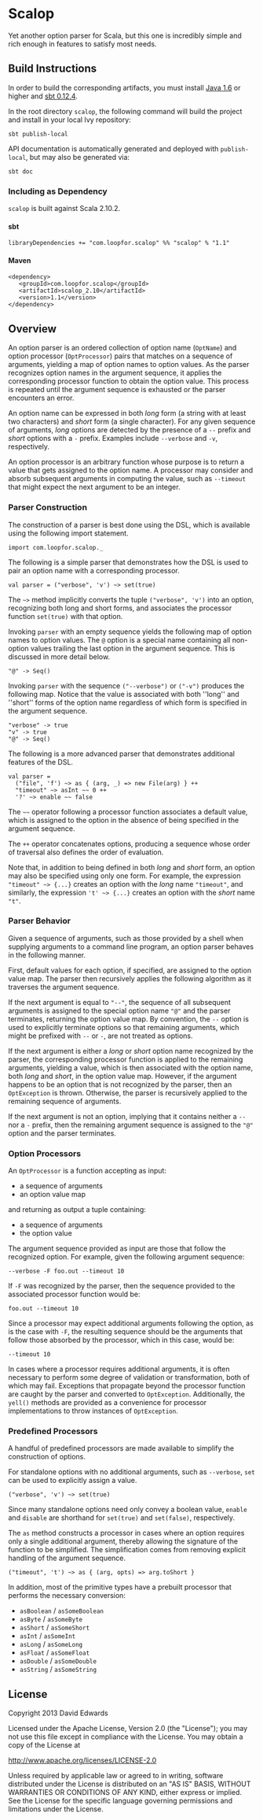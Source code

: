 # Scalop
Yet another option parser for Scala, but this one is incredibly simple and rich enough in features to satisfy most needs.

## Build Instructions
In order to build the corresponding artifacts, you must install [Java 1.6](http://www.java.com/en/download/index.jsp) or
higher and [sbt 0.12.4](http://www.scala-sbt.org/0.12.4/docs/Getting-Started/Setup.html).

In the root directory `scalop`, the following command will build the project and install in your local Ivy repository:
```
sbt publish-local
```

API documentation is automatically generated and deployed with `publish-local`, but may also be generated via:
```
sbt doc
```

### Including as Dependency
`scalop` is built against Scala 2.10.2.

#### sbt
```
libraryDependencies += "com.loopfor.scalop" %% "scalop" % "1.1"
```

#### Maven
```
<dependency>
   <groupId>com.loopfor.scalop</groupId>
   <artifactId>scalop_2.10</artifactId>
   <version>1.1</version>
</dependency>
```

## Overview
An option parser is an ordered collection of option name (``OptName``) and option processor (``OptProcessor``) pairs that
matches on a sequence of arguments, yielding a map of option names to option values. As the parser recognizes option names in
the argument sequence, it applies the corresponding processor function to obtain the option value. This process is repeated
until the argument sequence is exhausted or the parser encounters an error.

An option name can be expressed in both *long* form (a string with at least two characters) and *short* form (a single
character). For any given sequence of arguments, *long* options are detected by the presence of a `--` prefix and *short*
options with a `-` prefix. Examples include `--verbose` and `-v`, respectively.

An option processor is an arbitrary function whose purpose is to return a value that gets assigned to the option name. A
processor may consider and absorb subsequent arguments in computing the value, such as `--timeout` that might expect the next
argument to be an integer.

### Parser Construction
The construction of a parser is best done using the DSL, which is available using the following import statement.
```
import com.loopfor.scalop._
```

The following is a simple parser that demonstrates how the DSL is used to pair an option name with a corresponding processor.
```
val parser = ("verbose", 'v') ~> set(true)
```

The `~>` method implicitly converts the tuple `("verbose", 'v')` into an option, recognizing both long and short forms, and
associates the processor function `set(true)` with that option.

Invoking `parser` with an empty sequence yields the following map of option names to option values. The `@` option is a
special name containing all non-option values trailing the last option in the argument sequence. This is discussed in more
detail below.
```
"@" -> Seq()
```

Invoking `parser` with the sequence `("--verbose")` or `("-v")` produces the following map. Notice that the value is associated
with both ''long'' and ''short'' forms of the option name regardless of which form is specified in the argument sequence.
```
"verbose" -> true
"v" -> true
"@" -> Seq()
```

The following is a more advanced parser that demonstrates additional features of the DSL.
```
val parser =
  ("file", 'f') ~> as { (arg, _) => new File(arg) } ++
  "timeout" ~> asInt ~~ 0 ++
  '?' ~> enable ~~ false
```

The `~~` operator following a processor function associates a default value, which is assigned to the option in the absence
of being specified in the argument sequence.

The `++` operator concatenates options, producing a sequence whose order of traversal also defines the order of evaluation.

Note that, in addition to being defined in both *long* and *short* form, an option may also be specified using only one
form. For example, the expression `"timeout" ~> {...}` creates an option with the *long* name `"timeout"`, and
similarly, the expression `'t' ~> {...}` creates an option with the *short* name `"t"`.

### Parser Behavior
Given a sequence of arguments, such as those provided by a shell when supplying arguments to a command line program, an option
parser behaves in the following manner.

First, default values for each option, if specified, are assigned to the option value map. The parser then recursively applies
the following algorithm as it traverses the argument sequence.
 
If the next argument is equal to `"--"`, the sequence of all subsequent arguments is assigned to the special option name
`"@"` and the parser terminates, returning the option value map. By convention, the `--` option is used to explicitly
terminate options so that remaining arguments, which might be prefixed with `--` or `-`, are not treated as options.

If the next argument is either a *long* or *short* option name recognized by the parser, the corresponding processor
function is applied to the remaining arguments, yielding a value, which is then associated with the option name, both
*long* and *short*, in the option value map. However, if the argument happens to be an option that is not recognized by
the parser, then an `OptException` is thrown. Otherwise, the parser is recursively applied to the remaining sequence of
arguments.

If the next argument is not an option, implying that it contains neither a `--` nor a `-` prefix, then the remaining
argument sequence is assigned to the `"@"` option and the parser terminates.

### Option Processors
An `OptProcessor` is a function accepting as input:
- a sequence of arguments
- an option value map

and returning as output a tuple containing:
- a sequence of arguments
- the option value

The argument sequence provided as input are those that follow the recognized option. For example, given the following
argument sequence:
```
--verbose -F foo.out --timeout 10
```

If `-F` was recognized by the parser, then the sequence provided to the associated processor function would be:
```
foo.out --timeout 10
```

Since a processor may expect additional arguments following the option, as is the case with `-F`, the resulting sequence
should be the arguments that follow those absorbed by the processor, which in this case, would be:
```
--timeout 10
```

In cases where a processor requires additional arguments, it is often necessary to perform some degree of validation or
transformation, both of which may fail. Exceptions that propagate beyond the processor function are caught by the parser
and converted to `OptException`. Additionally, the `yell()` methods are provided as a convenience for processor
implementations to throw instances of `OptException`.

### Predefined Processors
A handful of predefined processors are made available to simplify the construction of options.

For standalone options with no additional arguments, such as `--verbose`, `set` can be used to explicitly assign a value.
```
("verbose", 'v') ~> set(true)
```

Since many standalone options need only convey a boolean value, `enable` and `disable` are shorthand for `set(true)` and
`set(false)`, respectively.

The `as` method constructs a processor in cases where an option requires only a single additional argument, thereby
allowing the signature of the function to be simplified. The simplification comes from removing explicit handling of the
argument sequence.
```
("timeout", 't') ~> as { (arg, opts) => arg.toShort }
```

In addition, most of the primitive types have a prebuilt processor that performs the necessary conversion:
- `asBoolean` / `asSomeBoolean`
- `asByte` / `asSomeByte`
- `asShort` / `asSomeShort`
- `asInt` / `asSomeInt`
- `asLong` / `asSomeLong`
- `asFloat` / `asSomeFloat`
- `asDouble` / `asSomeDouble`
- `asString` / `asSomeString`

## License
Copyright 2013 David Edwards

Licensed under the Apache License, Version 2.0 (the "License");
you may not use this file except in compliance with the License.
You may obtain a copy of the License at

http://www.apache.org/licenses/LICENSE-2.0

Unless required by applicable law or agreed to in writing, software
distributed under the License is distributed on an "AS IS" BASIS,
WITHOUT WARRANTIES OR CONDITIONS OF ANY KIND, either express or implied.
See the License for the specific language governing permissions and
limitations under the License.

